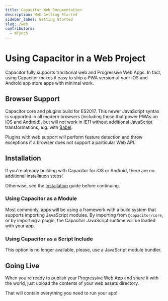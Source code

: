 ```yaml
---
title: Capacitor Web Documentation
description: Web Getting Started
sidebar_label: Getting Started
slug: /web
contributors:
  - mlynch
---
```


# Using Capacitor in a Web Project

Capacitor fully supports traditional web and Progressive Web Apps. In fact, using Capacitor makes it easy to ship a PWA version of your iOS and Android app store apps with minimal work.

## Browser Support

Capacitor core and plugins build for ES2017. This newer JavaScript syntax is supported in all modern browsers (including those that power PWAs on iOS and Android), but will not work in IE11 without additional JavaScript transformations, e.g. with [Babel](https://babeljs.io).

Plugins with web support will perform feature detection and throw exceptions if a browser does not support a particular Web API.

## Installation

If you're already building with Capacitor for iOS or Android, there are no additional installation steps!

Otherwise, see the [Installation](/main/getting-started/installation.md) guide before continuing.

### Using Capacitor as a Module

Most commonly, apps will be using a framework with a build system that supports importing JavaScript modules. By importing from `@capacitor/core`, or by importing a plugin, the Capacitor JavaScript runtime will be loaded with your app.

### Using Capacitor as a Script Include

This option is no longer available, please, use a JavaScript module bundler.

## Going Live

When you're ready to publish your Progressive Web App and share it with the world, just upload the contents of your web assets directory.

That will contain everything you need to run your app!
